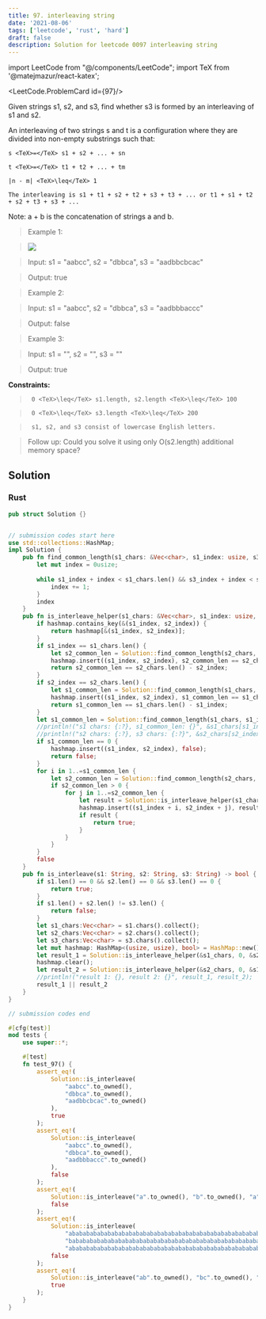 ```yaml
---
title: 97. interleaving string
date: '2021-08-06'
tags: ['leetcode', 'rust', 'hard']
draft: false
description: Solution for leetcode 0097 interleaving string
---
```

import LeetCode from "@/components/LeetCode";
import TeX from '@matejmazur/react-katex';

<LeetCode.ProblemCard id={97}/>
 

  Given strings s1, s2, and s3, find whether s3 is formed by an interleaving of s1 and s2.

  An interleaving of two strings s and t is a configuration where they are divided into non-empty substrings such that:

  

  	s <TeX>=</TeX> s1 + s2 + ... + sn

  	t <TeX>=</TeX> t1 + t2 + ... + tm

  	|n - m| <TeX>\leq</TeX> 1

  	The interleaving is s1 + t1 + s2 + t2 + s3 + t3 + ... or t1 + s1 + t2 + s2 + t3 + s3 + ...

  

  Note: a + b is the concatenation of strings a and b.

   

 >   Example 1:

 >   ![](https://assets.leetcode.com/uploads/2020/09/02/interleave.jpg)

 >   Input: s1 <TeX>=</TeX> "aabcc", s2 <TeX>=</TeX> "dbbca", s3 <TeX>=</TeX> "aadbbcbcac"

 >   Output: true

  

 >   Example 2:

  

 >   Input: s1 <TeX>=</TeX> "aabcc", s2 <TeX>=</TeX> "dbbca", s3 <TeX>=</TeX> "aadbbbaccc"

 >   Output: false

  

 >   Example 3:

  

 >   Input: s1 <TeX>=</TeX> "", s2 <TeX>=</TeX> "", s3 <TeX>=</TeX> ""

 >   Output: true

  

   

  **Constraints:**

  

 >   	0 <TeX>\leq</TeX> s1.length, s2.length <TeX>\leq</TeX> 100

 >   	0 <TeX>\leq</TeX> s3.length <TeX>\leq</TeX> 200

 >   	s1, s2, and s3 consist of lowercase English letters.

  

   

 >   Follow up: Could you solve it using only O(s2.length) additional memory space?


## Solution
### Rust
```rust
pub struct Solution {}


// submission codes start here
use std::collections::HashMap;
impl Solution {
    pub fn find_common_length(s1_chars: &Vec<char>, s1_index: usize, s3_chars: &Vec<char>, s3_index: usize) -> usize {
        let mut index = 0usize;
        
        while s1_index + index < s1_chars.len() && s3_index + index < s3_chars.len() && s1_chars[s1_index + index] == s3_chars[s3_index + index] {
            index += 1;
        }
        index
    }
    pub fn is_interleave_helper(s1_chars: &Vec<char>, s1_index: usize, s2_chars: &Vec<char>, s2_index: usize, s3_chars: &Vec<char>, s3_index: usize, hashmap: &mut HashMap<(usize, usize), bool>) -> bool {
        if hashmap.contains_key(&(s1_index, s2_index)) {
            return hashmap[&(s1_index, s2_index)];
        }
        if s1_index == s1_chars.len() {
            let s2_common_len = Solution::find_common_length(s2_chars, s2_index, s3_chars, s3_index);
            hashmap.insert((s1_index, s2_index), s2_common_len == s2_chars.len() - s2_index);
            return s2_common_len == s2_chars.len() - s2_index;
        }
        if s2_index == s2_chars.len() {
            let s1_common_len = Solution::find_common_length(s1_chars, s1_index, s3_chars, s3_index);
            hashmap.insert((s1_index, s2_index), s1_common_len == s1_chars.len() - s1_index);
            return s1_common_len == s1_chars.len() - s1_index;
        }
        let s1_common_len = Solution::find_common_length(s1_chars, s1_index, s3_chars, s3_index);
        //println!("s1 chars: {:?}, s1_common_len: {}", &s1_chars[s1_index..], s1_common_len);
        //println!("s2 chars: {:?}, s3 chars: {:?}", &s2_chars[s2_index..], &s3_chars[s3_index..]);
        if s1_common_len == 0 {
            hashmap.insert((s1_index, s2_index), false);
            return false;
        }
        for i in 1..=s1_common_len {
            let s2_common_len = Solution::find_common_length(s2_chars, s2_index, s3_chars, s3_index + i);
            if s2_common_len > 0 {
                for j in 1..=s2_common_len {
                    let result = Solution::is_interleave_helper(s1_chars, s1_index + i, s2_chars, s2_index + j, s3_chars, s3_index + i + j, hashmap);
                    hashmap.insert((s1_index + i, s2_index + j), result);
                    if result {
                        return true;
                    }
                }
            }
        }
        false
    }
    pub fn is_interleave(s1: String, s2: String, s3: String) -> bool {
        if s1.len() == 0 && s2.len() == 0 && s3.len() == 0 {
            return true;
        }
        if s1.len() + s2.len() != s3.len() {
            return false;
        }
        let s1_chars:Vec<char> = s1.chars().collect();
        let s2_chars:Vec<char> = s2.chars().collect();
        let s3_chars:Vec<char> = s3.chars().collect();
        let mut hashmap: HashMap<(usize, usize), bool> = HashMap::new(); 
        let result_1 = Solution::is_interleave_helper(&s1_chars, 0, &s2_chars, 0, &s3_chars, 0, &mut hashmap);
        hashmap.clear();
        let result_2 = Solution::is_interleave_helper(&s2_chars, 0, &s1_chars, 0, &s3_chars, 0, &mut hashmap);
        //println!("result 1: {}, result 2: {}", result_1, result_2);
        result_1 || result_2
    }
}

// submission codes end

#[cfg(test)]
mod tests {
    use super::*;

    #[test]
    fn test_97() {
        assert_eq!(
            Solution::is_interleave(
                "aabcc".to_owned(),
                "dbbca".to_owned(),
                "aadbbcbcac".to_owned()
            ),
            true
        );
        assert_eq!(
            Solution::is_interleave(
                "aabcc".to_owned(),
                "dbbca".to_owned(),
                "aadbbbaccc".to_owned()
            ),
            false
        );
        assert_eq!(
            Solution::is_interleave("a".to_owned(), "b".to_owned(), "a".to_owned()),
            false
        );
        assert_eq!(
            Solution::is_interleave(
                "abababababababababababababababababababababababababababababababababababababababababababababababababbb".to_owned(), 
                "babababababababababababababababababababababababababababababababababababababababababababababababaaaba".to_owned(), 
                "abababababababababababababababababababababababababababababababababababababababababababababababababababababababababababababababababababababababababababababababababababababababababababababababababababbb".to_owned()),
            false
        );
        assert_eq!(
            Solution::is_interleave("ab".to_owned(), "bc".to_owned(), "bcab".to_owned()),
            true
        );
    }
}

```
